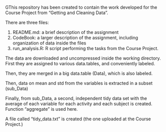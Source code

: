 GThis repository has been created to contain the work developed for the Course Project from “Getting and Cleaning Data”.

There are three files:

1.	README.md: a brief description of the assignment
2.	CodeBook: a larger description of the assignment, including organization of data inside the files
3.	run_analysis.R: R script performing the tasks from the Course Project.

The data are downloaded and uncompressed inside the working directory.
First they are assigned to various data.tables, and conveniently labeled. 

Then, they are merged in a big data.table (Data), which is also labeled.

Then, data on mean and std from the variables is extracted in a subset (sub_Data)

Finally, from sub_Data, a second, independent tidy data set with the average of each variable for each activity and each subject is created. Function “aggregate” is used here.

A file called “tidy_data.txt” is created (the one uploaded at the Course Project.)

